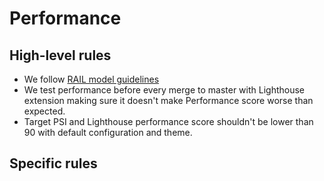 # Performance

## High-level rules
- We follow [RAIL model guidelines](https://developers.google.com/web/fundamentals/performance/rail#lighthouse) 
- We test performance before every merge to master with Lighthouse extension making sure it doesn't make Performance score worse than expected.
- Target PSI and Lighthouse performance score shouldn't be lower than 90 with default configuration and theme.

## Specific rules
